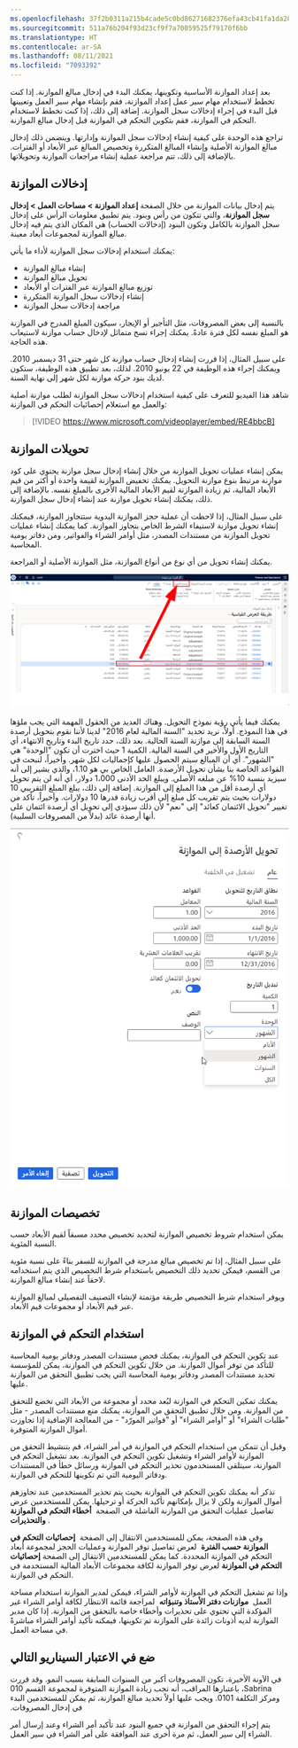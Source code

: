 ```yaml
---
ms.openlocfilehash: 37f2b0311a215b4cade5c0bd86271682376efa43cb41fa1da28869645212bbbf
ms.sourcegitcommit: 511a76b204f93d23cf9f7a70059525f79170f6bb
ms.translationtype: HT
ms.contentlocale: ar-SA
ms.lasthandoff: 08/11/2021
ms.locfileid: "7093392"
---
```

بعد إعداد الموازنة الأساسية وتكوينها، يمكنك البدء في إدخال مبالغ الموازنة. إذا كنت تخطط لاستخدام مهام سير عمل إعداد الموازنة، فقم بإنشاء مهام سير العمل وتعيينها قبل البدء في إجراء إدخالات سجل الموازنة. إضافة إلى ذلك، إذا كنت تخطط لاستخدام التحكم في الموازنة، فقم بتكوين التحكم في الموازنة قبل إدخال مبالغ الموازنة.

تراجع هذه الوحدة على كيفية إنشاء إدخالات سجل الموازنة وإدارتها. ويتضمن ذلك إدخال مبالغ الموازنة الأصلية وإنشاء المبالغ المتكررة وتخصيص المبالغ عبر الأبعاد أو الفترات. بالإضافة إلى ذلك، تتم مراجعة عملية إنشاء مراجعات الموازنة وتحويلاتها.

## <a name="budget-entries"></a>إدخالات الموازنة 

يتم إدخال بيانات الموازنة من خلال الصفحة **إعداد الموازنة > مساحات العمل > إدخال سجل الموازنة**، والتي تتكون من رأس وبنود. يتم تطبيق معلومات الرأس على إدخال سجل الموازنة بالكامل وتكون البنود (إدخالات الحساب) هي المكان الذي يتم فيه إدخال مبالغ الموازنة لمجموعات أبعاد معينة.

يمكنك استخدام إدخالات سجل الموازنة لأداء ما يأتي:

-   إنشاء مبالغ الموازنة
-   تحويل مبالغ الموازنة
-   توزيع مبالغ الموازنة عبر الفترات أو الأبعاد
-   إنشاء إدخالات سجل الموازنة المتكررة
-   مراجعة إدخالات سجل الموازنة

بالنسبة إلى بعض المصروفات، مثل التأجير أو الإيجار، سيكون المبلغ المدرج في الموازنة هو المبلغ نفسه لكل فترة عادةً. يمكنك إجراء نسخ متماثل لإدخال حساب موازنة لاستيعاب هذه الحاجة.

على سبيل المثال، إذا قررت إنشاء إدخال حساب موازنة كل شهر حتى 31 ديسمبر 2010. ويمكنك إجراء هذه الوظيفة في 22 يونيو 2010.
لذلك، بعد تطبيق هذه الوظيفة، ستكون لديك بنود حركة موازنة لكل شهر إلى نهاية السنة.

شاهد هذا الفيديو للتعرف على كيفية استخدام إدخالات سجل الموازنة لطلب موازنة أصلية والعمل مع استعلام إحصائيات التحكم في الموازنة:


 > [!VIDEO https://www.microsoft.com/videoplayer/embed/RE4bbcB] 

## <a name="budget-transfers"></a>تحويلات الموازنة 

يمكن إنشاء عمليات تحويل الموازنة من خلال إنشاء إدخال سجل موازنة يحتوي على كود موازنة مرتبط بنوع موازنة التحويل. يمكنك تخفيض الموازنة لقيمة واحدة أو أكثر من قيم الأبعاد المالية، ثم زيادة الموازنة لقيم الأبعاد المالية الأخرى بالمبلغ نفسه. بالإضافة إلى ذلك، يمكنك إنشاء تحويل موازنة عند إنشاء إدخال سجل الموازنة.

على سبيل المثال، إذا لاحظت أن عملية حجز الموازنة اليدوية ستتجاوز الموازنة، فيمكنك إنشاء تحويل موازنة لاستيفاء الشرط الخاص بتجاوز الموازنة. كما يمكنك إنشاء عمليات تحويل الموازنة من مستندات المصدر، مثل أوامر الشراء والفواتير، ومن دفاتر يومية المحاسبة.

يمكنك إنشاء تحويل من أي نوع من أنواع الموازنة، مثل الموازنة الأصلية أو المراجعة.

[ ![لقطة شاشة لموازنات التحويل على إدخال سجل الموازنة.](../media/transfer-1.png) ](../media/transfer-1.png#lightbox)

يمكنك فيما يأتي رؤية نموذج التحويل. وهناك العديد من الحقول المهمة التي يجب ملؤها في هذا النموذج.  أولاً، نريد تحديد "السنة المالية لعام 2016" لدينا لأننا نقوم بتحويل أرصدة السنة السابقة إلى موازنة السنة الحالية.  بعد ذلك، حدد تاريخ البدء وتاريخ الانتهاء، أي التاريخ الأول والأخير في السنة المالية.  الكمية 1 حيث اخترت أن تكون "الوحدة" هي "الشهور".  أي أن المبالغ سيتم الحصول عليها كإجماليات لكل شهر.  وأخيراً، لنبحث في القواعد الخاصة بنا بشأن تحويل الأرصدة.  العامل الخاص بي هو 1.10، والذي يشير إلى أنه سيزيد بنسبة 10% عن مبلغه الأصلي.  ويبلغ الحد الأدنى 1،000 دولار، أي أنه لن يتم تحويل أي أرصدة أقل من هذا المبلغ إلى الموازنة.  إضافة إلى ذلك، يبلغ المبلغ التقريبي 10 دولارات بحيث يتم تقريب كل مبلغ إلى أقرب زيادة قدرها 10 دولارات.  وأخيراً، تأكد من تغيير "تحويل الائتمان كعائد" إلى "نعم" لأن ذلك سيؤدي إلى تحويل أي أرصدة ائتمان على أنها أرصدة عائد (بدلاً من المصروفات السلبية).  

![لقطة شاشة للصفحة "تحويل الأرصدة إلى موازنة".](../media/transfer-2.png)



## <a name="budget-allocations"></a>تخصيصات الموازنة 

يمكن استخدام شروط تخصيص الموازنة لتحديد تخصيص محدد مسبقاً لقيم الأبعاد حسب النسبة المئوية.

على سبيل المثال، إذا تم تخصيص مبالغ مدرجة في الموازنة للسفر بناءً على نسبة مئوية من القسم، فيمكن تحديد ذلك التخصيص باستخدام شرط التخصيص الذي يتم استخدامه لاحقاً عند إنشاء مبالغ الموازنة.

ويوفر استخدام شرط التخصيص طريقة مؤتمتة لإنشاء التصنيف التفصيلي لمبالغ الموازنة عبر قيم الأبعاد أو مجموعات قيم الأبعاد.

## <a name="using-budget-control"></a>استخدام التحكم في الموازنة 

عند تكوين التحكم في الموازنة، يمكنك فحص مستندات المصدر ودفاتر يومية المحاسبة للتأكد من توفر أموال الموازنة. من خلال تكوين التحكم في الموازنة، يمكن للمؤسسة تحديد مستندات المصدر ودفاتر يومية المحاسبة التي يجب تطبيق التحقق من الموازنة عليها.

يمكنك تمكين التحكم في الموازنة لبُعد محدد أو مجموعة من الأبعاد التي تخضع للتحقق من الموازنة. ومن خلال تطبيق التحقق من الموازنة، يمكنك منع مستندات المصدر - مثل "طلبات الشراء" أو "أوامر الشراء" أو "فواتير المورّد" - من المعالجة الإضافية إذا تجاوزت أموال الموازنة المتوفرة.

وقبل أن تتمكن من استخدام التحكم في الموازنة في أمر الشراء، قم بتنشيط التحقق من الموازنة لأوامر الشراء وتشغيل تكوين التحكم في الموازنة. بعد تشغيل التحكم في الموازنة، سيتلقى المستخدمون تحذير التحكم في الموازنة ورسائل خطأ في المستندات ودفاتر اليومية التي تم تكوينها للتحكم في الموازنة.

تذكر أنه يمكنك تكوين التحكم في الموازنة بحيث يتم تحذير المستخدمين عند تجاوزهم أموال الموازنة ولكن لا يزال بإمكانهم تأكيد الحركة أو ترحيلها. يمكن للمستخدمين عرض تفاصيل عمليات التحقق من الموازنة الفاشلة في الصفحة  **أخطاء التحكم في الموازنة والتحذيرات** .

وفي هذه الصفحة، يمكن للمستخدمين الانتقال إلى الصفحة  **إحصائيات التحكم في الموازنة حسب الفترة**  لعرض تفاصيل توفر الموازنة وعمليات الحجز لمجموعة أبعاد التحكم في الموازنة المحددة. كما يمكن للمستخدمين الانتقال إلى الصفحة **إحصائيات التحكم في الموازنة** لعرض توفر الموازنة لكافة مجموعات الأبعاد المالية المستخدمة في التحكم في الموازنة.

وإذا تم تشغيل التحكم في الموازنة لأوامر الشراء، فيمكن لمدير الموازنة استخدام مساحة العمل  **موازنات دفتر الأستاذ وتنبؤاته**  لمراجعة قائمة الانتظار لكافة أوامر الشراء غير المؤكدة التي تحتوي على تحذيرات وأخطاء خاصة بالتحقق من الموازنة. إذا كان مدير الموازنة لديه أذونات زائدة على الموازنة تم تكوينها، فيمكنه تأكيد أوامر الشراء مباشرةً في مساحة العمل.

## <a name="consider-the-following-scenario"></a>ضع في الاعتبار السيناريو التالي

في الآونة الأخيرة، تكون المصروفات أكبر من السنوات السابقة بسبب النمو.
وقد ‏‫قررت Sabrina، باعتبارها المراقب، أنه تجب زيادة الموازنة المتوفرة لمجموعة القسم 010 ومركز التكلفة 0101. 
ويجب عليها أولاً تحديد مبالغ الموازنة، ثم يمكن للمستخدمين البدء في إدخال المصروفات.

يتم إجراء التحقق من الموازنة في جميع البنود عند تأكيد أمر الشراء وعند إرسال أمر الشراء إلى سير العمل، ثم مرة أخرى عند الموافقة على أمر الشراء في سير العمل.
